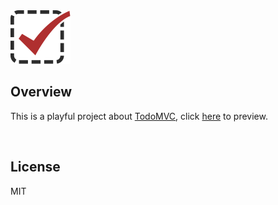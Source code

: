 <img src="./todomvc.svg" width="96" height="86" />

## Overview

This is a playful project about [TodoMVC](https://todomvc.com/), click [here](https://jynxio.github.io/todomvc/) to preview.

<br />

## License

MIT

